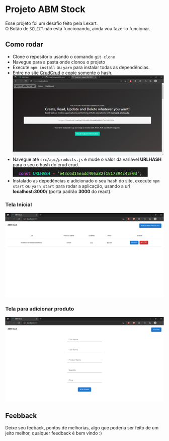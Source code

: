 # Projeto ABM Stock
Esse projeto foi um desafio feito pela Lexart.  
O Botão de `SELECT` não está funcionando, ainda vou faze-lo funcionar.  

## Como rodar
- Clone o repositorio usando o comando `git clone`
- Navegue para a pasta onde clonou o projeto
- Execute `npm install` ou `yarn` para instalar todas as dependências.
- Entre no site [CrudCrud](https://crudcrud.com/) e copie somente o hash.
![crud crud website](crudcrud_website.png)
- Navegue até `src/api/products.js` e mude o valor da variável **URLHASH** para o seu o hash do crud crud.
![hash](hash.png)
- Instalado as depedências e adicionado o seu hash do site, execute `npm start` ou `yarn start` para rodar a aplicação, usando a url **localhost:3000/** (porta padrão **3000** do react).


### Tela Inicial

![Tela Inicial](tela_inicial.png)

### Tela para adicionar produto
![Tela adicionar produto](adicionar_produto.png)




## Feebback
Deixe seu feeback, pontos de melhorias, algo que poderia ser feito de um jeito melhor, qualquer feedback é bem vindo :)
